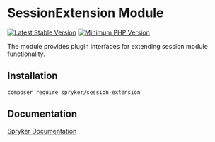 # SessionExtension Module
[![Latest Stable Version](https://poser.pugx.org/spryker/session-extension/v/stable.svg)](https://packagist.org/packages/spryker/session-extension)
[![Minimum PHP Version](https://img.shields.io/badge/php-%3E%3D%208.2-8892BF.svg)](https://php.net/)

The module provides plugin interfaces for extending session module functionality.

## Installation

```
composer require spryker/session-extension
```

## Documentation

[Spryker Documentation](https://docs.spryker.com)
